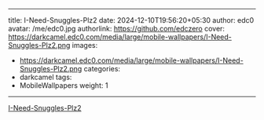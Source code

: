 
---
title: I-Need-Snuggles-Plz2
date: 2024-12-10T19:56:20+05:30
author: edc0
avatar: /me/edc0.jpg
authorlink: https://github.com/edczero
cover: https://darkcamel.edc0.com/media/large/mobile-wallpapers/I-Need-Snuggles-Plz2.png
images:
   - https://darkcamel.edc0.com/media/large/mobile-wallpapers/I-Need-Snuggles-Plz2.png
categories:
  - darkcamel
tags:
  - MobileWallpapers
weight: 1
---

<!--more-->

[I-Need-Snuggles-Plz2](https://darkcamel.edc0.com/media/original/mobile-wallpapers/I-Need-Snuggles-Plz2.png)

	